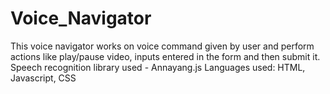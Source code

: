 # Voice_Navigator
This voice navigator works on voice command given by user and perform actions like play/pause video, inputs entered in the form and then submit it.
Speech recognition library used - Annayang.js 
Languages used: HTML, Javascript, CSS
